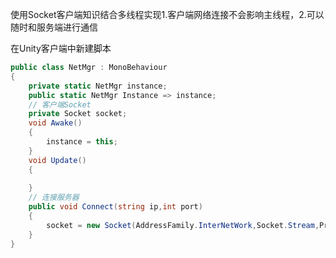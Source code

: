 使用Socket客户端知识结合多线程实现1.客户端网络连接不会影响主线程，2.可以随时和服务端进行通信

在Unity客户端中新建脚本
```C#
public class NetMgr : MonoBehaviour
{
	private static NetMgr instance;
	public static NetMgr Instance => instance;
	// 客户端Socket
	private Socket socket;
	void Awake()
	{
		instance = this;
	}
	void Update()
	{
	
	}
	// 连接服务器
	public void Connect(string ip,int port)
	{
		socket = new Socket(AddressFamily.InterNetWork,Socket.Stream,ProtocolType.Tcp);
	}
}
```